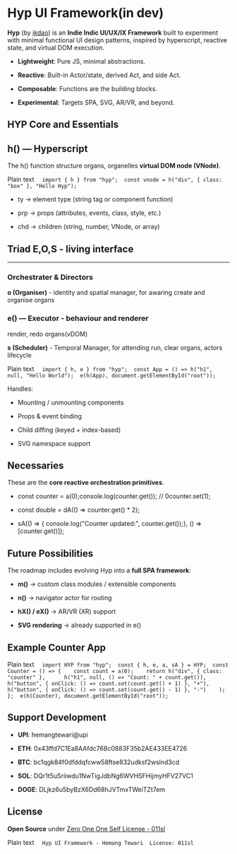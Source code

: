 Hyp UI Framework(in dev)
================

**Hyp** (by [ikdao](https://ikdao.org)) is an **Indie Indic UI/UX/IX Framework** built to experiment with minimal functional UI design patterns, inspired by hyperscript, reactive state, and virtual DOM execution.

*   **Lightweight**: Pure JS, minimal abstractions.
    
*   **Reactive**: Built-in Actor/state, derived Act, and side Act.
    
*   **Composable**: Functions are the building blocks.
    
*   **Experimental**: Targets SPA, SVG, AR/VR, and beyond.
    

HYP Core and Essentials 
----------

## h() — Hyperscript

The h() function structure organs, organelles **virtual DOM node (VNode)**.

Plain text
`   import { h } from "hyp";  const vnode = h("div", { class: "box" }, "Hello Hyp");   `

*   ty → element type (string tag or component function)
    
*   prp → props (attributes, events, class, style, etc.)
    
*   chd → children (string, number, VNode, or array)

## Triad E,O,S - living interface
-----
### Orchestrater & Directors

**o (Organiser)** - identity and spatial manager, for awaring
create and organise organs

### e() — Executor - behaviour and renderer
render, redo organs(vDOM)

**s (Scheduler)** - Temporal Manager, for attending
run, clear organs, actors lifecycle 


Plain text
`   import { h, e } from "hyp";  const App = () => h("h1", null, "Hello World");  e(h(App), document.getElementById("root"));   `

Handles:

*   Mounting / unmounting components
    
*   Props & event binding
    
*   Child diffing (keyed + index-based)
    
*   SVG namespace support
    

Necessaries
-----------

These are the **core reactive orchestration primitives**.

*   const counter = a(0);console.log(counter.get()); // 0counter.set(1);
    
*   const double = dA(() => counter.get() \* 2);
    
*   sA(() => { console.log("Counter updated:", counter.get());}, () => \[counter.get()\]);
    

Future Possibilities
--------------------

The roadmap includes evolving Hyp into a **full SPA framework**:

*   **m()** → custom class modules / extensible components
    
*   **n()** → navigator actor for routing
    
*   **hX() / eX()** → AR/VR (XR) support
    
*   **SVG rendering** → already supported in e()
    

Example Counter App
-------------------

Plain text
`   import HYP from "hyp";  const { h, e, a, sA } = HYP;  const Counter = () => {    const count = a(0);    return h("div", { class: "counter" },      h("h1", null, () => "Count: " + count.get()),      h("button", { onClick: () => count.set(count.get() + 1) }, "+"),      h("button", { onClick: () => count.set(count.get() - 1) }, "-")    );  };  e(h(Counter), document.getElementById("root"));   `

Support Development
-------------------

*   **UPI**: hemangtewari@upi
    
*   **ETH**: 0x43ffd7C1Ea8AAfdc768c0883F35b2AE433EE4726
    
*   **BTC**: bc1qgk84f0dfddqfcww58ftse832udksf2wslnd3cd
    
*   **SOL**: DQr1t5uSriiwdu1NwTigJdbNg6WVHSFHijmyHFV27VC1
    
*   **DOGE**: DLjkz6u5byBzX6Dd68hJVTmxTWeiTZt7em
    

License
-------

**Open Source** under [Zero One One Self License - 011sl](https://legal.ikdao.org/license/011sl)

Plain text
`   Hyp UI Framework - Hemang Tewari  License: 011sl   `
